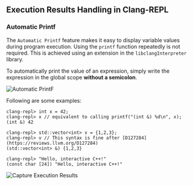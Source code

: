 ## Execution Results Handling in Clang-REPL 

### Automatic Printf
The `Automatic Printf` feature makes it easy to display variable values during 
program execution. Using the `printf` function repeatedly is not required. 
This is achieved using an extension in the `libclangInterpreter` library.

To automatically print the value of an expression, simply write the expression 
in the global scope **without a semicolon**.

![Automatic PrintF](https://github.com/QuillPusher/drafts/blob/main/img_PrintF.png)

Following are some examples:

```
clang-repl> int x = 42;
clang-repl> x // equivalent to calling printf("(int &) %d\n", x);
(int &) 42

clang-repl> std::vector<int> v = {1,2,3};
clang-repl> v // This syntax is fine after [D127284](https://reviews.llvm.org/D127284)
(std::vector<int> &) {1,2,3}

clang-repl> "Hello, interactive C++!"
(const char [24]) "Hello, interactive C++!"
```

![Capture Execution Results](https://github.com/QuillPusher/drafts/blob/main/img_ExecResults.png)
